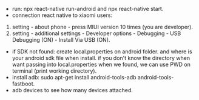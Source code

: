 * run: npx react-native run-android and npx react-native start.
* connection react native to xiaomi users: 
1. setting - about phone - press MIUI version 10 times (you are developer).
2. setting - additional settings - Developer options - Debugging - USB Debugging (ON) - Install Via USB (ON).
* if SDK not found: create local.properties on android folder. and where is your android sdk file when install. if you don't know the directory when want passing into local.properties when we found, we can use PWD on terminal (print working directory).
* install adb: sudo apt-get install android-tools-adb android-tools-fastboot.
* adb devices to see how many devices attached.